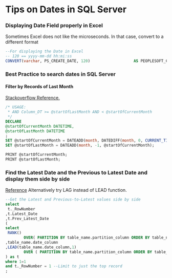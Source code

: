 # Tips on Dates in SQL Server

### Displaying Date Field properly in Excel
Sometimes Excel does not like the microseconds. In that case, convert to a different format
```sql
--For displaying the Date in Excel
-- 120 == yyyy-mm-dd hh:mi:ss
CONVERT(varchar, PS_CREATE_DATE, 120)                  	AS PEOPLESOFT_CREATE
```

### Best Practice to search dates in SQL Server
#### Filter by Records of Last Month
[Stackoverflow Reference.](https://stackoverflow.com/questions/1424999/get-the-records-of-last-month-in-sql-server)
```sql
/* USAGE: 
 * AND Column_DT >= @startOfLastMonth AND < @startOfCurrentMonth
 */
DECLARE 
@startOfCurrentMonth DATETIME,
@startOfLastMonth DATETIME
;
SET @startOfCurrentMonth = DATEADD(month, DATEDIFF(month, 0, CURRENT_TIMESTAMP), 0);
SET @startOfLastMonth = DATEADD(month, -1, @startOfCurrentMonth);

PRINT @startOfCurrentMonth;
PRINT @startOfLastMonth;
```

### Find the Latest Date and the Previous to Latest Date and display them side by side
[Reference](https://dba.stackexchange.com/questions/161689/compare-last-data-and-second-last-data-sql-server-based-on-id)
Alternatively try LAG instead of LEAD function.
```sql
--Get the Latest and Previous-to-Latest values side by side
select 
 t._RowNumber
,t.Latest_Date
,t.Prev_Latest_Date
(
select
 RANK() 
        OVER( PARTITION BY table_name.partition_column ORDER BY table_name.date_column DESC )       AS _Rank
,table_name.date_column                                                                             AS Latest_Date
,LEAD(table_name.date_column,1) 
        OVER ( PARTITION BY table_name.partition_column ORDER BY table_name.date_column DESC )      AS Prev_Latest_Date
) as t
where 1=1
and t._RowNumber = 1 --Limit to just the top record
;
```
